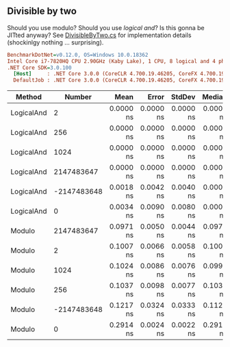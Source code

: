﻿## Divisible by two

Should you use modulo? Should you use _logical and_? Is this gonna be JITted anyway?
See [DivisibleByTwo.cs](./DivisibleByTwo.cs) for implementation details (shockinlgy nothing ... surprising).

``` ini
BenchmarkDotNet=v0.12.0, OS=Windows 10.0.18362
Intel Core i7-7820HQ CPU 2.90GHz (Kaby Lake), 1 CPU, 8 logical and 4 physical cores
.NET Core SDK=3.0.100
  [Host]     : .NET Core 3.0.0 (CoreCLR 4.700.19.46205, CoreFX 4.700.19.46214), X64 RyuJIT
  DefaultJob : .NET Core 3.0.0 (CoreCLR 4.700.19.46205, CoreFX 4.700.19.46214), X64 RyuJIT
```
|     Method |      Number |      Mean |     Error |    StdDev |    Median |
|----------- |------------ |----------:|----------:|----------:|----------:|
| LogicalAnd |           2 | 0.0000 ns | 0.0000 ns | 0.0000 ns | 0.0000 ns |
| LogicalAnd |         256 | 0.0000 ns | 0.0000 ns | 0.0000 ns | 0.0000 ns |
| LogicalAnd |        1024 | 0.0000 ns | 0.0000 ns | 0.0000 ns | 0.0000 ns |
| LogicalAnd |  2147483647 | 0.0000 ns | 0.0000 ns | 0.0000 ns | 0.0000 ns |
| LogicalAnd | -2147483648 | 0.0018 ns | 0.0042 ns | 0.0040 ns | 0.0000 ns |
| LogicalAnd |           0 | 0.0034 ns | 0.0090 ns | 0.0080 ns | 0.0000 ns |
|     Modulo |  2147483647 | 0.0971 ns | 0.0050 ns | 0.0044 ns | 0.0972 ns |
|     Modulo |           2 | 0.1007 ns | 0.0066 ns | 0.0058 ns | 0.1000 ns |
|     Modulo |        1024 | 0.1024 ns | 0.0086 ns | 0.0076 ns | 0.0998 ns |
|     Modulo |         256 | 0.1037 ns | 0.0098 ns | 0.0077 ns | 0.1036 ns |
|     Modulo | -2147483648 | 0.1217 ns | 0.0324 ns | 0.0333 ns | 0.1123 ns |
|     Modulo |           0 | 0.2914 ns | 0.0024 ns | 0.0022 ns | 0.2915 ns |
